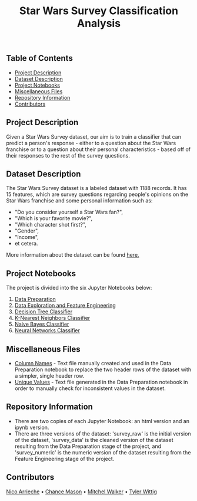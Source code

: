 <h1 align="center"> Star Wars Survey Classification Analysis </h1> <br>

<!-- START doctoc generated TOC please keep comment here to allow auto update -->
<!-- DON'T EDIT THIS SECTION, INSTEAD RE-RUN doctoc TO UPDATE -->
## Table of Contents
- [Project Description](#project-description)
- [Dataset Description](#dataset-description)
- [Project Notebooks](#project-notebooks)
- [Miscellaneous Files](#miscellaneous-files)
- [Repository Information](#repository-information)
- [Contributors](#contributors)

<!-- END doctoc generated TOC please keep comment here to allow auto update -->

## Project Description
Given a Star Wars Survey dataset, our aim is to train a classifier that can predict a person's response - either to a question about the Star Wars franchise or to a question about their personal characteristics - based off of their responses to the rest of the survey questions.

## Dataset Description
The Star Wars Survey dataset is a labeled dataset with 1188 records. It has 15 features, which are survey questions regarding people's opinions on the Star Wars franchise and some personal information such as:

* "Do you consider yourself a Star Wars fan?",
* "Which is your favorite movie?",
* "Which character shot first?",
* "Gender",
* "Income",
* et cetera.

More information about the dataset can be found [here.](https://github.com/fivethirtyeight/data/tree/master/star-wars-survey)

## Project Notebooks
The project is divided into the six Jupyter Notebooks below:

1. [Data Preparation](./data_prep.ipynb)
2. [Data Exploration and Feature Engineering](./data_expl_feature_eng.ipynb)
3. [Decision Tree Classifier](./decision_trees.ipynb)
4. [K-Nearest Neighbors Classifier](./knn.ipynb)
5. [Naive Bayes Classifier](./naive_bayes.ipynb)
6. [Neural Networks Classifier](./neural_network.ipynb)

## Miscellaneous Files
* [Column Names](./column_names.txt) - Text file manually created and used in the Data Preparation notebook to replace the two header rows of the dataset with a simpler, single header row.
* [Unique Values](./unique_values.txt) - Text file generated in the Data Preparation notebook in order to manually check for inconsistent values in the dataset.

## Repository Information
* There are two copies of each Jupyter Notebook: an html version and an ipynb
version.
* There are three versions of the dataset: 'survey_raw' is the initial version
of the dataset, 'survey_data' is the cleaned version of the dataset resulting
from the Data Preparation stage of the project, and 'survey_numeric' is the
numeric version of the dataset resulting from the Feature Engineering stage of
the project. 

## Contributors
[Nico Arrieche](https://github.com/nicoarrieche/) • [Chance Mason](https://github.com/cmason1998) • [Mitchel Walker](https://www.linkedin.com/in/walker-mitchel/) • [Tyler Wittig](https://www.linkedin.com/in/tylerwittig/)
